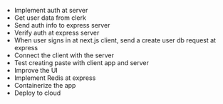- Implement auth at server
- Get user data from clerk
- Send auth info to express server
- Verify auth at express server
- When user signs in at next.js client, send a create user db request at express
- Connect the client with the server
- Test creating paste with client app and server
- Improve the UI
- Implement Redis at express
- Containerize the app
- Deploy to cloud

